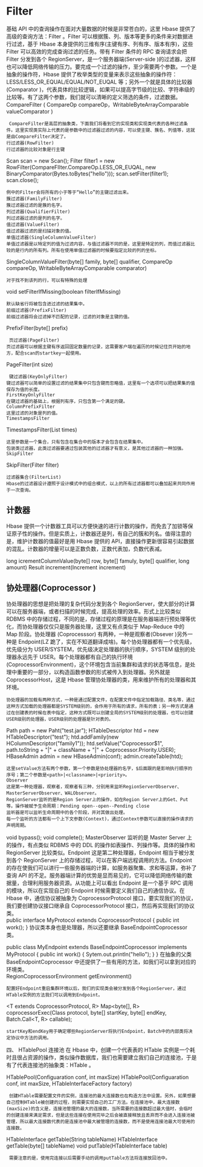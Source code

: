 # Filter

基础 API 中的查询操作在面对大量数据的时候是非常苍白的，这里 Hbase 提供了高级的查询方法：Filter 。Filter 可以根据簇、列、版本等更多的条件来对数据进行过滤，基于 Hbase 本身提供的三维有序(主键有序、列有序、版本有序)，这些 Filter 可以高效的完成查询过滤的任务。带有 Filter 条件的 RPC 查询请求会把 Filter 分发到各个 RegionServer，是一个服务器端(Server-side )的过滤器，这样也可以降低网络传输的压力。要完成一个过滤的操作，至少需要两个参数。一个是抽象的操作符，Hbase 提供了枚举类型的变量来表示这些抽象的操作符：LESS/LESS_OR_EQUAL/EQUAL/NOT_EUQAL 等；另外一个就是具体的比较器(Comparator )，代表具体的比较逻辑，如果可以提高字节级的比较、字符串级的比较等。有了这两个参数，我们就可以清晰的定义筛选的条件，过滤数据。CompareFilter ( CompareOp compareOp，WritableByteArrayComparable valueComparator )

     CompareFilter是高层的抽象类，下面我们将看到它的实现类和实现类代表的各种过滤条件。这里实现类实际上代表的是参数中的过滤器过滤的内容，可以使主键、簇名、列值等，这就是由CompareFilter决定了。
    行过滤器(RowFilter)
    行过滤器的比较对象是行主键

Scan scan = new Scan(); Filter filter1 = new RowFilter(CompareFIlter.CompareOp.LESS_OR_EUQAL, new BinaryComparator(Bytes.toBytes("hello"))); scan.setFilter(filter1); scan.close();

    例中的Filter会将所有的小于等于“Hello”的主键过滤出来。
    簇过滤器(FamilyFilter)
    簇过滤器过滤的是簇的名字。
    列过滤器(QualifierFilter)
    列过滤器过滤的是列的名字。
    值过滤器(ValueFilter)
    值过滤器过滤的是扫描对象的值。
    单值过滤器(SingleColumnValueFilter)
    单值过滤器是以特定列的值为过滤内容，与值过滤器不同的是，这里是特定的列，而值过滤器比较的是行内的所有列。所有在使用单值过滤器的时候要指定比较的列的坐标。

SingleColumnValueFilter(byte[] family, byte[] qualifier, CompareOp compareOp, WritableByteArrayComparable comparator)

    对于找不到该列的行，可以有特殊的处理

void setFilterIfMissing(boolean filterIfMissing)

    默认缺省行将被包含进过滤的结果集中。
    前缀过滤器(PrefixFilter)
    前缀过滤器将会过滤掉不匹配的记录，过滤的对象是主键的值。

PrefixFilter(byte[] prefix)

     页过滤器(PageFilter)
    页过滤器可以根据主键有序返回固定数量的记录，这需要客户端在遍历的时候记住页开始的地方，配合scan的startkey一起使用。

PageFilter(int size)

     键过滤器(KeyOnlyFilter)
    键过滤器可以简单的设置过滤的结果集中只包含键而忽略值，这里有一个选项可以把结果集的值保存为值的长度。
    FirstKeyOnlyFilter
    在键过滤器的基础上，根据列有序，只包含第一个满足的键。
    ColumnPrefixFilter
    这里过滤的对象是列的值。
    TimestampsFilter

TimestampsFilter(List<Long> times)

    这里参数是一个集合，只有包含在集合中的版本才会包含在结果集中。
    包装类过滤器，此类过滤器要通过包装其他的过滤器才有意义，是其他过滤器的一种加强。
    SkipFilter

SkipFilter(Filter filter)

    过滤器集合(FilterList)
    Hbase的过滤器设计遵照于设计模式中的组合模式，以上的所有过滤器都可以叠加起来共同作用于一次查询。

## 计数器

Hbase 提供一个计数器工具可以方便快速的进行计数的操作，而免去了加锁等保证原子性的操作。但是实质上，计数器还是列，有自己的簇和列名。值得注意的是，维护计数器的值最好是用 Hbase 提供的 API，直接操作更新很容易引起数据的混乱。计数器的增量可以是正数负数，正数代表加，负数代表减。

long icrementColumnValue(byte[] row, byte[] famuly, byte[] qualifier, long amount) Result increment(Increment increment)

## 协处理器(Coprocessor )

协处理器的思想是把处理的复杂代码分发到各个 RegionServer，使大部分的计算可以在服务器端，或者扫描的时候完成，提高处理的效率。形式上比较类似 RDBMS 中的存储过程，不同的是，存储过程的原理是在服务器端进行预处理等优化，而协处理器仅仅只是服务器处理，这里又有点类似于 Map-Reduce 中的 Map 阶段。协处理器 (Coprocesssor) 有两种，一种是观察者(Obsever )另外一种是 Endpoint(LZ 跪了，实在不知道翻译成啥)。每个协处理器都有一个优先级，优先级分为 USER/SYSTEM，优先级决定处理器的执行顺序，SYSTEM 级别的处理器永远先于 USER。每个处理器都有自己的执行环境 (CoprocessorEnvironment)，这个环境包含当前集群和请求的状态等信息，是处理中重要的一部分，以构造函数参数的形式被传入到处理器。另外就是 CoprocessorHost，这是 Hbase 管理协处理器的类，用来维护所有的处理器和其环境。

    协处理器的加载有两种方式，一种是通过配置文件，在配置文件中指定加载路径、类名等，通过这种方式加载的处理器都是SYSTEM级别的，会作用于所有的请求，所有的表；另一种方式是通过在创建表的时候在表中指定，这种方式既可以创建全局的SYSTEM级别的处理器，也可以创建USER级别的处理器，USER级别的处理器是针对表的。

Path path = new Paht("test.jar"); HTableDescriptor htd = new HTableDescriptor("test"); htd.addFamily(new HColumnDescriptor("family1")); htd.setValue("Coprocessor\$1", path.toString + "|" + className + "|" + Coprocessor.Priority.USER); HBaseAdmin admin = new HBaseAdmin(conf); admin.createTable(htd);

    这里setValue方法有两个参数，第一个参数是协处理器的名字，$后面跟的是影响执行顺序的序号；第二个参数是<path>|<classname>|<priority>。
    Observer
    这是第一种处理器，观察者，观察者有三种，分别用来监听RegionServerObserver、MasterServerObserver、WALObserver。
    RegionServer监听的是Region Server上的操作，如在Region Server上的Get、Put等。操作被赋予生命周期：Pending open--open--Pending close
    监听器是可以监听生命周期中的各个阶段，并对其做出处理。
    每一个监听的方法都有一个上下文参数(Context)，通过Context参数可以直接的操作请求的声明周期。

void bypass(); void complete(); MasterObserver 监听的是 Master Server 上的操作，有点类似 RDBMS 中的 DDL 的操作如表操作、列操作等。具体的操作和 RegionServer 比较类似。Endpoint 这是第二种处理器，Endpoint 相当于被分发到各个 RegionServer 上的存储过程，可以在客户端远程调用的方法。Endpoint 的存在使我们可以进行一些服务器端的计算，如服务器聚集、求和等运算，弥补了查询 API 的不足。服务器端计算的优势是显而易见的，它可以降低网络传输的数据量，合理利用服务器资源。从功能上可以看出 Endpoint 是一个基于 RPC 调用的模块，所以在实现自己的 Endpoint 时候需要定义我们自己的通信协议。在 Hbase 中，通信协议被抽象为 CoprocessorProtocol 接口，要实现我们的协议，我们要创建协议接口继承自 CoprocessorProtocol 接口，然后再实现我们的协议类。\
public interface MyProtocol extends CoprocessorProtocol { public int work(); } 协议类本身也是处理器，所以还要继承 BaseEndpointCoprocessor 类。

public class MyEndpoint extends BaseEndpointCoprocessor implements MyProtocol { public int work() { Sytem.out.println("hello"); } } 在抽象的父类 BaseEndpointCoprocessor 中还提供了一些有用的方法，如我们可以拿到对应的环境类。\
RegionCoprocessorEnvironment getEnvironment()

    配置好Endpoint重启集群环境以后，我们的实现类会被分发到各个RegionServer，通过HTable实例的方法我们可以调用到Endpoint。

<T extends CoprocessorProtocol, R> Map<byte[], R> coprocessorExec(Class<T> protocol, byte[] startKey, byte[] endKey, Batch.Call<T, R> callable);

    startKey和endKey用于确定哪些RegionServer将执行Endpoint，Batch中的内部类将决定协议中方法的调用。

四、 HTablePool 连接池 在 Hbase 中，创建一个代表表的 HTable 实例是一个耗时且很占资源的操作，类似操作数据库，我们也需要建立我们自己的连接池，于是有了代表连接池的抽象类：HTable 。

HTablePool(Configuaration conf, int maxSize) HTablePool(Configuaration conf, int maxSize, HTableInterfaceFactory factory)

     创建HTable需要配置文件的实例，连接池的最大连接数也在构造方法中设置。另外，如果想要自己控制HTable被创建的过程，则需要实现自己的工厂方法。在连接池中，最大连接数(maxSize)的含义是，连接池管理的最大的连接数，当所需要的连接数超过最大值时，会临时的创建连接来满足需求，但是这些连接在使用完毕之后会被直接释放且丢弃而不会进入连接池被管理，所以最大连接数代表的是连接池中最大被管理的连接数，而不是使用连接池最大可使用的连接数。

HTableInterface getTable(String tableName) HTableInterface getTable(byte[] tableName) void putTable(HTableInterface table)

     需要注意的是，使用完连接以后需要手动的调用putTable方法将连接放回池中。
